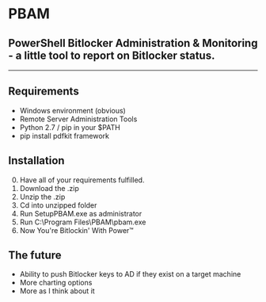 # PBAM
## PowerShell Bitlocker Administration &amp; Monitoring - a little tool to report on Bitlocker status.
-----------------------------------
## Requirements
- Windows environment (obvious)
- Remote Server Administration Tools
- Python 2.7 / pip in your $PATH
- pip install pdfkit framework

## Installation
0. Have all of your requirements fulfilled.
1. Download the .zip
2. Unzip the .zip
3. Cd into unzipped folder 
4. Run SetupPBAM.exe as administrator
5. Run C:\Program Files\PBAM\pbam.exe
6. Now You're Bitlockin' With Power™

## The future
- Ability to push Bitlocker keys to AD if they exist on a target machine
- More charting options
- More as I think about it
